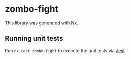 # zombo-fight

This library was generated with [Nx](https://nx.dev).

## Running unit tests

Run `nx test zombo-fight` to execute the unit tests via [Jest](https://jestjs.io).
